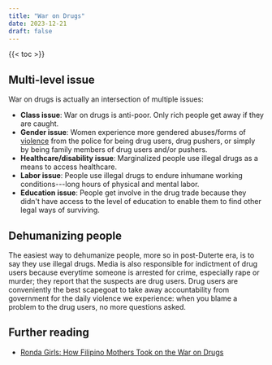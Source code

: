 ```yaml
---
title: "War on Drugs"
date: 2023-12-21
draft: false
---
```


{{< toc >}}

## Multi-level issue

War on drugs is actually an intersection of multiple issues:

- **Class issue**: War on drugs is anti-poor. Only rich people get
  away if they are caught.
- **Gender issue**: Women experience more gendered
  abuses/forms of [violence](/violence) from the police for being drug users,
  drug pushers, or simply by being family members of drug users and/or
  pushers.
- **Healthcare/disability issue**: Marginalized people use illegal
  drugs as a means to access healthcare.
- **Labor issue**: People use illegal drugs to endure inhumane
  working conditions---long hours of physical and mental labor.
- **Education issue**: People get involve in the drug trade because
  they didn't have access to the level of education to enable them to
  find other legal ways of surviving.

## Dehumanizing people

The easiest way to dehumanize people, more so in post-Duterte era, is
to say they use illegal drugs. Media is also responsible for
indictment of drug users because everytime someone is arrested for
crime, especially rape or murder; they report that the suspects are drug
users. Drug users are conveniently the best scapegoat to take away
accountability from government for the daily violence we experience:
when you blame a problem to the drug users, no more questions asked.

## Further reading

- [Ronda Girls: How Filipino Mothers Took on the War on Drugs](https://www.talkingdrugs.org/ronda-girls-how-filipino-mothers-took-on-the-war-on-drugs/)
